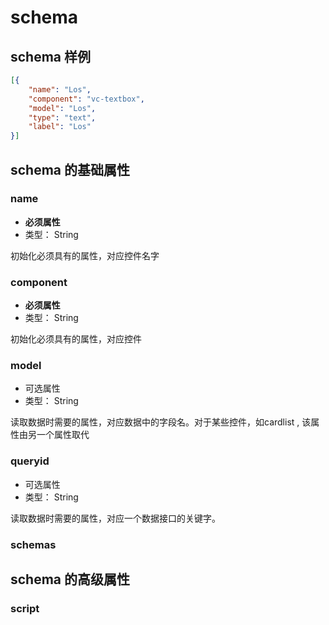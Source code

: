 # schema 
## schema 样例

```json
[{
	"name": "Los",
    "component": "vc-textbox",
    "model": "Los",
    "type": "text",
    "label": "Los"
}]
```



## schema 的基础属性
### name  

- **必须属性**
- 类型： String

初始化必须具有的属性，对应控件名字



### component
- **必须属性**
- 类型： String

初始化必须具有的属性，对应控件

### model

- 可选属性
- 类型： String

读取数据时需要的属性，对应数据中的字段名。对于某些控件，如cardlist , 该属性由另一个属性取代



### queryid

- 可选属性
- 类型： String

读取数据时需要的属性，对应一个数据接口的关键字。



### schemas
## schema 的高级属性
### script